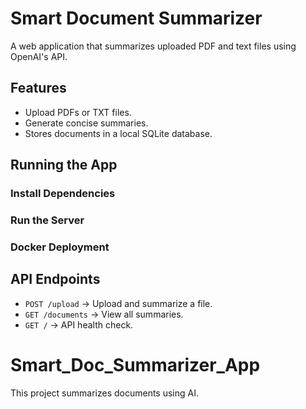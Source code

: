
# Smart Document Summarizer

A web application that summarizes uploaded PDF and text files using OpenAI's API.

## Features
- Upload PDFs or TXT files.
- Generate concise summaries.
- Stores documents in a local SQLite database.

## Running the App

### Install Dependencies


### Run the Server


### Docker Deployment


## API Endpoints
- `POST /upload` → Upload and summarize a file.  
- `GET /documents` → View all summaries.  
- `GET /` → API health check.
 
# Smart_Doc_Summarizer_App

This project summarizes documents using AI.